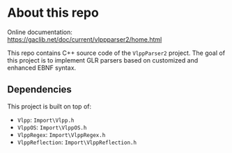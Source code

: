 # About this repo

Online documentation: https://gaclib.net/doc/current/vlppparser2/home.html

This repo contains C++ source code of the `VlppParser2` project.
The goal of this project is to implement GLR parsers based on customized and enhanced EBNF syntax.

## Dependencies

This project is built on top of:

- `Vlpp`: `Import\Vlpp.h`
- `VlppOS`: `Import\VlppOS.h`
- `VlppRegex`: `Import\VlppRegex.h`
- `VlppReflection`: `Import\VlppReflection.h`
